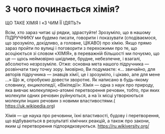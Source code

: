 # З чого починається хімія?

ЩО ТАКЕ ХІМІЯ І «З ЧИМ ЇЇ ІДЯТЬ?»

Всім, хто зараз читає ці рядки, здрастуйте!
Зрозуміло, що в нашому ПІДРУЧНИКУ ми будемо писати, говорити і показувати (сподіваємося, що зрозуміло, дохідливо, а головне, ЦІКАВО) про хімію.
Якщо прямо зараз пройти по вулиці і поговорити з перехожими про те, що асоціюється зі словом «ХІМІЯ», в переважній більшості ми почуємо, що це ― щось неймовірно шкідливе, брудне, небезпечне, і взагалі, абсолютно незрозуміле.
Отже: основна мета нашого підручника ― розвінчати таку точку зору.
Імовірно, Ви подумаєте: «... звичайно, для авторів підручника ― знавців хімії, це і зрозуміло, і цікаво, але для мене ...»
Що ж, спробуємо довести зворотнє.
Як написано в будь-якому словнику, енциклопедії, «Вікіпедії»:
Хі́мія — одна з наук про природу, яка вивчає молекулярно-атомні перетворення речовин, тобто, при яких молекули одних речовин руйнуються, а на їх місці утворюються молекули інших речовин з новими властивостями.( https://uk.wikipedia.org) 

Хі́мія ― це наука про речовини, їхні властивості, будову і перетворення, що відбуваються в результаті хімічних реакцій, а також про закони, яким ці перетворення підпорядковуються. https://ru.wikiversity.org/

